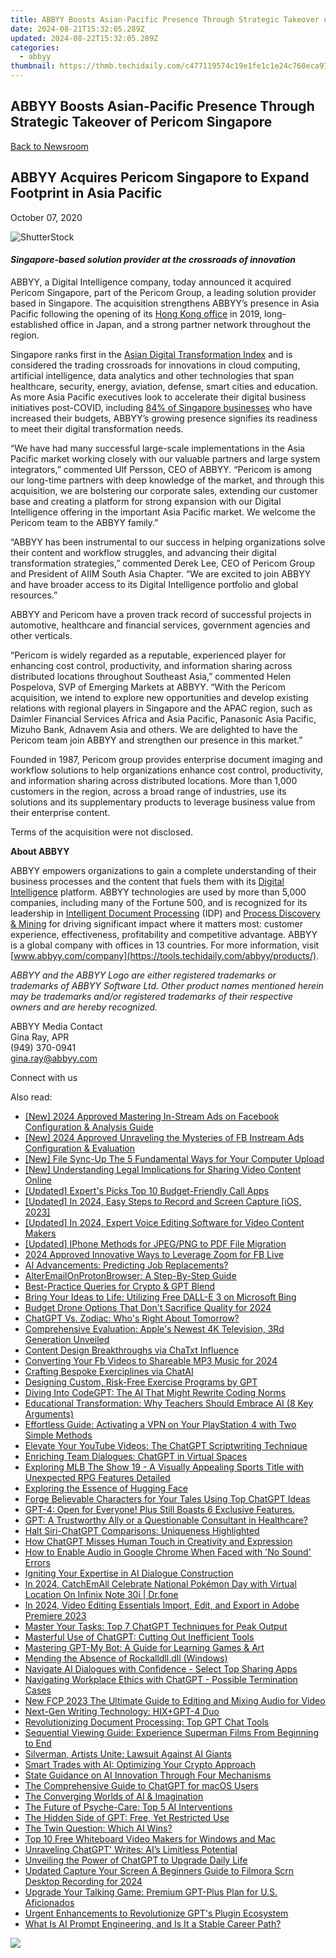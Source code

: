 ```yaml
---
title: ABBYY Boosts Asian-Pacific Presence Through Strategic Takeover of Pericom Singapore
date: 2024-08-21T15:32:05.289Z
updated: 2024-08-22T15:32:05.289Z
categories:
  - abbyy
thumbnail: https://thmb.techidaily.com/c477119574c19e1fe1c1e24c760eca970cf6d9df63cc3bc93f37a86e27d2e105.png
---
```


## ABBYY Boosts Asian-Pacific Presence Through Strategic Takeover of Pericom Singapore

[Back to Newsroom](https://tools.techidaily.com/abbyy/products/)

## ABBYY Acquires Pericom Singapore to Expand Footprint in Asia Pacific

October 07, 2020

![ShutterStock](https://content.abbyy.com/-/media/project/abbyy/abbyy/branchtemplates/shutterstock_1272462163_1296-x-729.jpg?h=729&iar=0&w=1296)

#### _Singapore-based solution provider at the crossroads of innovation_

ABBYY, a Digital Intelligence company, today announced it acquired Pericom Singapore, part of the Pericom Group, a leading solution provider based in Singapore. The acquisition strengthens ABBYY’s presence in Asia Pacific following the opening of its [Hong Kong office](https://tools.techidaily.com/abbyy/products/) in 2019, long-established office in Japan, and a strong partner network throughout the region.

Singapore ranks first in the [Asian Digital Transformation Index](https://www.edb.gov.sg/en/news-and-events/insights/innovation/singapore-tops-the-asian-digital-transformation-index.html) and is considered the trading crossroads for innovations in cloud computing, artificial intelligence, data analytics and other technologies that span healthcare, security, energy, aviation, defense, smart cities and education. As more Asia Pacific executives look to accelerate their digital business initiatives post-COVID, including [84% of Singapore businesses](https://www.zdnet.com/article/singapore-firms-credit-covid-19-for-clarifying-digital-transformation-plans/) who have increased their budgets, ABBYY’s growing presence signifies its readiness to meet their digital transformation needs.

“We have had many successful large-scale implementations in the Asia Pacific market working closely with our valuable partners and large system integrators,” commented Ulf Persson, CEO of ABBYY. “Pericom is among our long-time partners with deep knowledge of the market, and through this acquisition, we are bolstering our corporate sales, extending our customer base and creating a platform for strong expansion with our Digital Intelligence offering in the important Asia Pacific market. We welcome the Pericom team to the ABBYY family.”

“ABBYY has been instrumental to our success in helping organizations solve their content and workflow struggles, and advancing their digital transformation strategies,” commented Derek Lee, CEO of Pericom Group and President of AIIM South Asia Chapter. “We are excited to join ABBYY and have broader access to its Digital Intelligence portfolio and global resources.”

ABBYY and Pericom have a proven track record of successful projects in automotive, healthcare and financial services, government agencies and other verticals.

“Pericom is widely regarded as a reputable, experienced player for enhancing cost control, productivity, and information sharing across distributed locations throughout Southeast Asia,” commented Helen Pospelova, SVP of Emerging Markets at ABBYY. “With the Pericom acquisition, we intend to explore new opportunities and develop existing relations with regional players in Singapore and the APAC region, such as Daimler Financial Services Africa and Asia Pacific, Panasonic Asia Pacific, Mizuho Bank, Adnavem Asia and others. We are delighted to have the Pericom team join ABBYY and strengthen our presence in this market.”

Founded in 1987, Pericom group provides enterprise document imaging and workflow solutions to help organizations enhance cost control, productivity, and information sharing across distributed locations. More than 1,000 customers in the region, across a broad range of industries, use its solutions and its supplementary products to leverage business value from their enterprise content.

Terms of the acquisition were not disclosed.

**About ABBYY**

ABBYY empowers organizations to gain a complete understanding of their business processes and the content that fuels them with its [Digital Intelligence](https://tools.techidaily.com/abbyy/products/) platform. ABBYY technologies are used by more than 5,000 companies, including many of the Fortune 500, and is recognized for its leadership in [Intelligent Document Processing](https://tools.techidaily.com/abbyy/products/) (IDP) and [Process Discovery & Mining](https://tools.techidaily.com/abbyy/products/) for driving significant impact where it matters most: customer experience, effectiveness, profitability and competitive advantage. ABBYY is a global company with offices in 13 countries. For more information, visit [www.abbyy.com/company](https://tools.techidaily.com/abbyy/products/).

_ABBYY and the ABBYY Logo are either registered trademarks or trademarks of ABBYY Software Ltd. Other product names mentioned herein may be trademarks and/or registered trademarks of their respective owners and are hereby recognized._

ABBYY Media Contact  
Gina Ray, APR  
(949) 370-0941  
[gina.ray@abbyy.com](https://tools.techidaily.com/abbyy/products/)  
  
  
Connect with us

<ins class="adsbygoogle"
     style="display:block"
     data-ad-format="autorelaxed"
     data-ad-client="ca-pub-7571918770474297"
     data-ad-slot="1223367746"></ins>



<ins class="adsbygoogle"
     style="display:block"
     data-ad-client="ca-pub-7571918770474297"
     data-ad-slot="8358498916"
     data-ad-format="auto"
     data-full-width-responsive="true"></ins>

<span class="atpl-alsoreadstyle">Also read:</span>
<div><ul>
<li><a href="https://facebook-clips.techidaily.com/new-2024-approved-mastering-in-stream-ads-on-facebook-configuration-and-analysis-guide/"><u>[New] 2024 Approved  Mastering In-Stream Ads on Facebook  Configuration & Analysis Guide</u></a></li>
<li><a href="https://facebook-video-files.techidaily.com/new-2024-approved-unraveling-the-mysteries-of-fb-instream-ads-configuration-and-evaluation/"><u>[New] 2024 Approved  Unraveling the Mysteries of FB Instream Ads Configuration & Evaluation</u></a></li>
<li><a href="https://some-techniques.techidaily.com/new-file-sync-up-the-5-fundamental-ways-for-your-computer-upload/"><u>[New] File Sync-Up  The 5 Fundamental Ways for Your Computer Upload</u></a></li>
<li><a href="https://facebook-video-recording.techidaily.com/new-understanding-legal-implications-for-sharing-video-content-online/"><u>[New] Understanding Legal Implications for Sharing Video Content Online</u></a></li>
<li><a href="https://on-screen-recording.techidaily.com/updated-experts-picks-top-10-budget-friendly-call-apps/"><u>[Updated] Expert's Picks  Top 10 Budget-Friendly Call Apps</u></a></li>
<li><a href="https://visual-screen-recording.techidaily.com/updated-in-2024-easy-steps-to-record-and-screen-capture-ios-2023/"><u>[Updated] In 2024, Easy Steps to Record and Screen Capture [iOS, 2023]</u></a></li>
<li><a href="https://youtube-blog.techidaily.com/ed-in-2024-expert-voice-editing-software-for-video-content-makers/"><u>[Updated] In 2024, Expert Voice Editing Software for Video Content Makers</u></a></li>
<li><a href="https://extra-skills.techidaily.com/updated-iphone-methods-for-jpegpng-to-pdf-file-migration/"><u>[Updated] IPhone Methods for JPEG/PNG to PDF File Migration</u></a></li>
<li><a href="https://extra-guidance.techidaily.com/2024-approved-innovative-ways-to-leverage-zoom-for-fb-live/"><u>2024 Approved  Innovative Ways to Leverage Zoom for FB Live</u></a></li>
<li><a href="https://tech-savvy.techidaily.com/ai-advancements-predicting-job-replacements/"><u>AI Advancements: Predicting Job Replacements?</u></a></li>
<li><a href="https://tech-savvy.techidaily.com/alteremailonprotonbrowser-a-step-by-step-guide/"><u>AlterEmailOnProtonBrowser: A Step-By-Step Guide</u></a></li>
<li><a href="https://tech-savvy.techidaily.com/best-practice-queries-for-crypto-and-gpt-blend/"><u>Best-Practice Queries for Crypto & GPT Blend</u></a></li>
<li><a href="https://tech-savvy.techidaily.com/bring-your-ideas-to-life-utilizing-free-dall-e-3-on-microsoft-bing/"><u>Bring Your Ideas to Life: Utilizing Free DALL-E 3 on Microsoft Bing</u></a></li>
<li><a href="https://vp-tips.techidaily.com/budget-drone-options-that-dont-sacrifice-quality-for-2024/"><u>Budget Drone Options That Don't Sacrifice Quality for 2024</u></a></li>
<li><a href="https://tech-savvy.techidaily.com/chatgpt-vs-zodiac-whos-right-about-tomorrow/"><u>ChatGPT Vs. Zodiac: Who's Right About Tomorrow?</u></a></li>
<li><a href="https://buynow-reviews.techidaily.com/comprehensive-evaluation-apples-newest-4k-television-3rd-generation-unveiled/"><u>Comprehensive Evaluation: Apple's Newest 4K Television, 3Rd Generation Unveiled</u></a></li>
<li><a href="https://tech-savvy.techidaily.com/content-design-breakthroughs-via-chatxt-influence/"><u>Content Design Breakthroughs via ChaTxt Influence</u></a></li>
<li><a href="https://facebook-videos.techidaily.com/converting-your-fb-videos-to-shareable-mp3-music-for-2024/"><u>Converting Your Fb Videos to Shareable MP3 Music for 2024</u></a></li>
<li><a href="https://tech-savvy.techidaily.com/crafting-bespoke-exerciplines-via-chatai/"><u>Crafting Bespoke Exerciplines via ChatAI</u></a></li>
<li><a href="https://tech-savvy.techidaily.com/designing-custom-risk-free-exercise-programs-by-gpt/"><u>Designing Custom, Risk-Free Exercise Programs by GPT</u></a></li>
<li><a href="https://tech-savvy.techidaily.com/diving-into-codegpt-the-ai-that-might-rewrite-coding-norms/"><u>Diving Into CodeGPT: The AI That Might Rewrite Coding Norms</u></a></li>
<li><a href="https://tech-savvy.techidaily.com/educational-transformation-why-teachers-should-embrace-ai-8-key-arguments/"><u>Educational Transformation: Why Teachers Should Embrace AI (8 Key Arguments)</u></a></li>
<li><a href="https://tech-hub.techidaily.com/effortless-guide-activating-a-vpn-on-your-playstation-4-with-two-simple-methods/"><u>Effortless Guide: Activating a VPN on Your PlayStation 4 with Two Simple Methods</u></a></li>
<li><a href="https://tech-savvy.techidaily.com/elevate-your-youtube-videos-the-chatgpt-scriptwriting-technique/"><u>Elevate Your YouTube Videos: The ChatGPT Scriptwriting Technique</u></a></li>
<li><a href="https://tech-savvy.techidaily.com/enriching-team-dialogues-chatgpt-in-virtual-spaces/"><u>Enriching Team Dialogues: ChatGPT in Virtual Spaces</u></a></li>
<li><a href="https://buynow-marvelous.techidaily.com/exploring-mlb-the-show-19-a-visually-appealing-sports-title-with-unexpected-rpg-features-detailed/"><u>Exploring MLB The Show 19 - A Visually Appealing Sports Title with Unexpected RPG Features Detailed</u></a></li>
<li><a href="https://tech-savvy.techidaily.com/exploring-the-essence-of-hugging-face/"><u>Exploring the Essence of Hugging Face</u></a></li>
<li><a href="https://tech-savvy.techidaily.com/forge-believable-characters-for-your-tales-using-top-chatgpt-ideas/"><u>Forge Believable Characters for Your Tales Using Top ChatGPT Ideas</u></a></li>
<li><a href="https://tech-savvy.techidaily.com/gpt-4-open-for-everyone-plus-still-boasts-6-exclusive-features/"><u>GPT-4: Open for Everyone! Plus Still Boasts 6 Exclusive Features.</u></a></li>
<li><a href="https://tech-savvy.techidaily.com/gpt-a-trustworthy-ally-or-a-questionable-consultant-in-healthcare/"><u>GPT: A Trustworthy Ally or a Questionable Consultant in Healthcare?</u></a></li>
<li><a href="https://tech-savvy.techidaily.com/halt-siri-chatgpt-comparisons-uniqueness-highlighted/"><u>Halt Siri-ChatGPT Comparisons: Uniqueness Highlighted</u></a></li>
<li><a href="https://tech-savvy.techidaily.com/how-chatgpt-misses-human-touch-in-creativity-and-expression/"><u>How ChatGPT Misses Human Touch in Creativity and Expression</u></a></li>
<li><a href="https://sound-issues.techidaily.com/how-to-enable-audio-in-google-chrome-when-faced-with-no-sound-errors/"><u>How to Enable Audio in Google Chrome When Faced with 'No Sound' Errors</u></a></li>
<li><a href="https://tech-savvy.techidaily.com/igniting-your-expertise-in-ai-dialogue-construction/"><u>Igniting Your Expertise in AI Dialogue Construction</u></a></li>
<li><a href="https://android-pokemon-go.techidaily.com/in-2024-catchemall-celebrate-national-pokemon-day-with-virtual-location-on-infinix-note-30i-drfone-by-drfone-virtual-android/"><u>In 2024, CatchEmAll Celebrate National Pokémon Day with Virtual Location On Infinix Note 30i | Dr.fone</u></a></li>
<li><a href="https://smart-video-editing.techidaily.com/in-2024-video-editing-essentials-import-edit-and-export-in-adobe-premiere-2023/"><u>In 2024, Video Editing Essentials Import, Edit, and Export in Adobe Premiere 2023</u></a></li>
<li><a href="https://tech-savvy.techidaily.com/master-your-tasks-top-7-chatgpt-techniques-for-peak-output/"><u>Master Your Tasks: Top 7 ChatGPT Techniques for Peak Output</u></a></li>
<li><a href="https://tech-savvy.techidaily.com/masterful-use-of-chatgpt-cutting-out-inefficient-tools/"><u>Masterful Use of ChatGPT: Cutting Out Inefficient Tools</u></a></li>
<li><a href="https://tech-savvy.techidaily.com/mastering-gpt-my-bot-a-guide-for-learning-games-and-art/"><u>Mastering GPT-My Bot: A Guide for Learning Games & Art</u></a></li>
<li><a href="https://windows11.techidaily.com/mending-the-absence-of-rockalldlldll-windows/"><u>Mending the Absence of Rockalldll.dll (Windows)</u></a></li>
<li><a href="https://tech-savvy.techidaily.com/navigate-ai-dialogues-with-confidence-select-top-sharing-apps/"><u>Navigate AI Dialogues with Confidence - Select Top Sharing Apps</u></a></li>
<li><a href="https://tech-savvy.techidaily.com/navigating-workplace-ethics-with-chatgpt-possible-termination-cases/"><u>Navigating Workplace Ethics with ChatGPT - Possible Termination Cases</u></a></li>
<li><a href="https://smart-video-creator.techidaily.com/new-fcp-2023-the-ultimate-guide-to-editing-and-mixing-audio-for-video/"><u>New FCP 2023 The Ultimate Guide to Editing and Mixing Audio for Video</u></a></li>
<li><a href="https://tech-savvy.techidaily.com/next-gen-writing-technology-hixplusgpt-4-duo/"><u>Next-Gen Writing Technology: HIX+GPT-4 Duo</u></a></li>
<li><a href="https://tech-savvy.techidaily.com/revolutionizing-document-processing-top-gpt-chat-tools/"><u>Revolutionizing Document Processing: Top GPT Chat Tools</u></a></li>
<li><a href="https://tech-recovery.techidaily.com/sequential-viewing-guide-experience-superman-films-from-beginning-to-end/"><u>Sequential Viewing Guide: Experience Superman Films From Beginning to End</u></a></li>
<li><a href="https://tech-savvy.techidaily.com/silverman-artists-unite-lawsuit-against-ai-giants/"><u>Silverman, Artists Unite: Lawsuit Against AI Giants</u></a></li>
<li><a href="https://tech-savvy.techidaily.com/smart-trades-with-ai-optimizing-your-crypto-approach/"><u>Smart Trades with AI: Optimizing Your Crypto Approach</u></a></li>
<li><a href="https://tech-savvy.techidaily.com/state-guidance-on-ai-innovation-through-four-mechanisms/"><u>State Guidance on AI Innovation Through Four Mechanisms</u></a></li>
<li><a href="https://tech-savvy.techidaily.com/the-comprehensive-guide-to-chatgpt-for-macos-users/"><u>The Comprehensive Guide to ChatGPT for macOS Users</u></a></li>
<li><a href="https://tech-savvy.techidaily.com/the-converging-worlds-of-ai-and-imagination/"><u>The Converging Worlds of AI & Imagination</u></a></li>
<li><a href="https://tech-savvy.techidaily.com/the-future-of-psyche-care-top-5-ai-interventions/"><u>The Future of Psyche-Care: Top 5 AI Interventions</u></a></li>
<li><a href="https://tech-savvy.techidaily.com/the-hidden-side-of-gpt-free-yet-restricted-use/"><u>The Hidden Side of GPT: Free, Yet Restricted Use</u></a></li>
<li><a href="https://tech-savvy.techidaily.com/the-twin-question-which-ai-wins/"><u>The Twin Question: Which AI Wins?</u></a></li>
<li><a href="https://ai-vdieo-software.techidaily.com/top-10-free-whiteboard-video-makers-for-windows-and-mac/"><u>Top 10 Free Whiteboard Video Makers for Windows and Mac</u></a></li>
<li><a href="https://tech-savvy.techidaily.com/unraveling-chatgpt-writes-ais-limitless-potential/"><u>Unraveling ChatGPT' Writes: AI’s Limitless Potential</u></a></li>
<li><a href="https://tech-savvy.techidaily.com/unveiling-the-power-of-chatgpt-to-upgrade-daily-life/"><u>Unveiling the Power of ChatGPT to Upgrade Daily Life</u></a></li>
<li><a href="https://smart-video-editing.techidaily.com/updated-capture-your-screen-a-beginners-guide-to-filmora-scrn-desktop-recording-for-2024/"><u>Updated Capture Your Screen A Beginners Guide to Filmora Scrn Desktop Recording for 2024</u></a></li>
<li><a href="https://tech-savvy.techidaily.com/upgrade-your-talking-game-premium-gpt-plus-plan-for-us-aficionados/"><u>Upgrade Your Talking Game: Premium GPT-Plus Plan for U.S. Aficionados</u></a></li>
<li><a href="https://tech-savvy.techidaily.com/urgent-enhancements-to-revolutionize-gpts-plugin-ecosystem/"><u>Urgent Enhancements to Revolutionize GPT's Plugin Ecosystem</u></a></li>
<li><a href="https://tech-savvy.techidaily.com/what-is-ai-prompt-engineering-and-is-it-a-stable-career-path/"><u>What Is AI Prompt Engineering, and Is It a Stable Career Path?</u></a></li>
</ul></div>

<!-- affiliate ads begin -->
<a href="https://store.movavi.com/affiliate.php?ACCOUNT=MOVAVI&AFFILIATE=108875&PATH=https%3A%2F%2Fwww.movavi.com%3FAFFILIATE%3D108875%26RESOURCE%3DBanner%2B728x90"><img src="https://mcusercontent.com/0885a03ded3d480dca9287f12/images/2e76fe6a-3010-1b37-7846-f34ff9c6b4ca.png" border="0"></a>
<!-- affiliate ads end -->